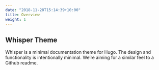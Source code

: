 ```yaml
---
date: "2018-11-28T15:14:39+10:00"
title: Overview
weight: 1
---
```


## Whisper Theme

Whisper is a minimal documentation theme for Hugo. The design and functionality is intentionally minimal. We’re aiming for a similar feel to a Github readme.
